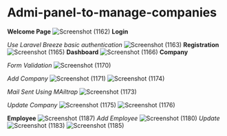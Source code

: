 # Admi-panel-to-manage-companies
**Welcome Page**
![Screenshot (1162)](https://github.com/medini9764/Admi-panel-to-manage-companies/assets/61826590/5d17af80-8b04-46d0-94fb-3d694b36c2d8)
**Login**

_Use Laravel Breeze basic authentication_
![Screenshot (1163)](https://github.com/medini9764/Admi-panel-to-manage-companies/assets/61826590/0407ed33-c978-487c-a25f-fcd3b9e4a694)
**Registration**
![Screenshot (1165)](https://github.com/medini9764/Admi-panel-to-manage-companies/assets/61826590/83a09fae-df21-4b56-b618-3d650ec1c0a7)
**Dashboard**
![Screenshot (1166)](https://github.com/medini9764/Admi-panel-to-manage-companies/assets/61826590/a3e4dbf1-d666-4d80-b6a5-2eea81fe60f4)
**Company**

_Form Validation_
![Screenshot (1170)](https://github.com/medini9764/Admi-panel-to-manage-companies/assets/61826590/e9b94e70-5fcd-4396-a38f-9d8351d84d69)

_Add Company_
![Screenshot (1171)](https://github.com/medini9764/Admi-panel-to-manage-companies/assets/61826590/0e4146a5-e279-49d4-a47f-7c746239fe25)
![Screenshot (1174)](https://github.com/medini9764/Admi-panel-to-manage-companies/assets/61826590/133ebc5c-6388-4d5a-8c3a-5d0f0a58803a)

_Mail Sent Using MAiltrap_
![Screenshot (1173)](https://github.com/medini9764/Admi-panel-to-manage-companies/assets/61826590/b81d9770-65dc-4150-b01b-328d2ffa043d)

_Update Company_
![Screenshot (1175)](https://github.com/medini9764/Admi-panel-to-manage-companies/assets/61826590/95028db4-f711-44e9-b28e-e7c1f9a29d05)
![Screenshot (1176)](https://github.com/medini9764/Admi-panel-to-manage-companies/assets/61826590/023d630c-9cdc-4fa9-bada-39c54306a142)

**Employee**
![Screenshot (1187)](https://github.com/medini9764/Admi-panel-to-manage-companies/assets/61826590/f8a70b63-ad0c-46b5-b677-e90b581249d6)
_Add Employee_
![Screenshot (1180)](https://github.com/medini9764/Admi-panel-to-manage-companies/assets/61826590/dfa7a06d-5354-4d3e-b60e-1e8a759787e5)
_Update_
![Screenshot (1183)](https://github.com/medini9764/Admi-panel-to-manage-companies/assets/61826590/2cbc7ebe-593a-4a97-89ba-5e665dd454f4)
![Screenshot (1185)](https://github.com/medini9764/Admi-panel-to-manage-companies/assets/61826590/f509ae61-6a94-4363-a86d-d73feff21e7a)










